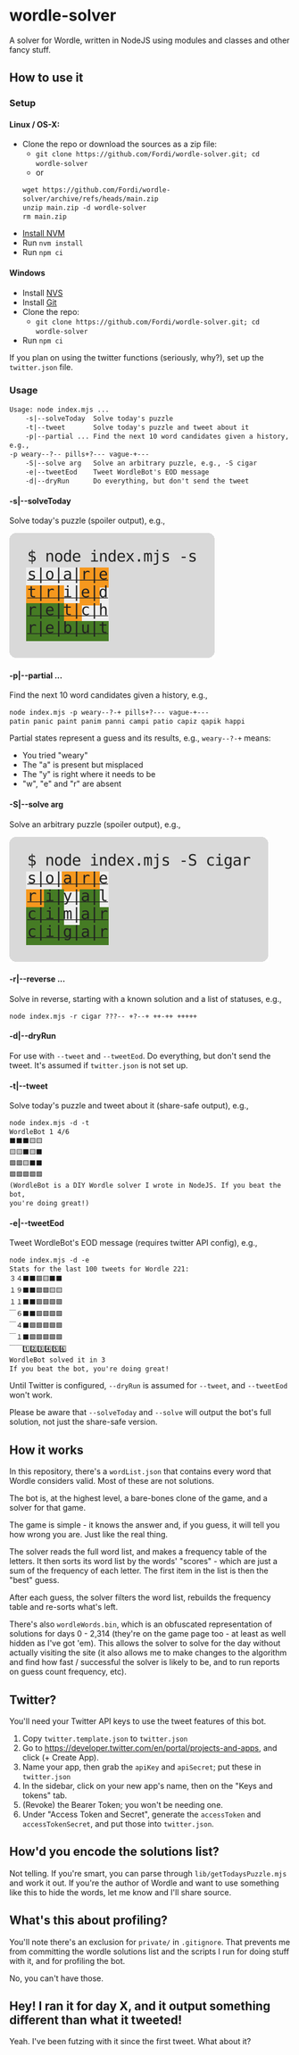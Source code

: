 # wordle-solver

A solver for Wordle, written in NodeJS using modules and classes and other fancy stuff.

## How to use it

### Setup

#### Linux / OS-X:

* Clone the repo or download the sources as a zip file:
    * `git clone https://github.com/Fordi/wordle-solver.git; cd wordle-solver`
    * or
    ```
    wget https://github.com/Fordi/wordle-solver/archive/refs/heads/main.zip
    unzip main.zip -d wordle-solver
    rm main.zip
    ```
* [Install NVM](https://github.com/nvm-sh/nvm#install--update-script)
* Run `nvm install`
* Run `npm ci`

#### Windows

* Install [NVS](https://github.com/jasongin/nvs/releases)
* Install [Git](https://git-scm.com/download/win)
* Clone the repo:
    * `git clone https://github.com/Fordi/wordle-solver.git; cd wordle-solver`
* Run `npm ci`

If you plan on using the twitter functions (seriously, why?), set up the `twitter.json` file.

### Usage

```
Usage: node index.mjs ...
    -s|--solveToday  Solve today's puzzle
    -t|--tweet       Solve today's puzzle and tweet about it
    -p|--partial ... Find the next 10 word candidates given a history, e.g., 
-p weary--?-- pills+?--- vague-+---
    -S|--solve arg   Solve an arbitrary puzzle, e.g., -S cigar
    -e|--tweetEod    Tweet WordleBot's EOD message
    -d|--dryRun      Do everything, but don't send the tweet
```

#### -s|--solveToday

Solve today's puzzle (spoiler output), e.g.,

![solveToday](./assets/solveToday.svg)

#### -p|--partial ...

Find the next 10 word candidates given a history, e.g.,

```
node index.mjs -p weary--?-+ pills+?--- vague-+---
patin panic paint panim panni campi patio capiz qapik happi
```

Partial states represent a guess and its results, e.g., `weary--?-+` means:

* You tried "weary"
* The "a" is present but misplaced
* The "y" is right where it needs to be
* "w", "e" and "r" are absent


#### -S|--solve arg

Solve an arbitrary puzzle (spoiler output), e.g.,

![solve](./assets/solve.svg)

#### -r|--reverse ...

Solve in reverse, starting with a known solution and a list of statuses, e.g.,
```
node index.mjs -r cigar ???-- +?--+ ++-++ +++++
```

#### -d|--dryRun

For use with `--tweet` and `--tweetEod`.  Do everything, but don't send the tweet.  It's assumed if `twitter.json` is not set up.

#### -t|--tweet

Solve today's puzzle and tweet about it (share-safe output), e.g.,

```
node index.mjs -d -t
WordleBot 1 4/6
⬛⬛⬛🟨🟨
🟨🟨⬛🟨⬛
🟩🟩🟨⬛⬛
🟩🟩🟩🟩🟩
(WordleBot is a DIY Wordle solver I wrote in NodeJS. If you beat the bot,
you're doing great!)
```

#### -e|--tweetEod

Tweet WordleBot's EOD message (requires twitter API config), e.g.,

```
node index.mjs -d -e
Stats for the last 100 tweets for Wordle 221:
３４⬛⬛🟩🟨⬛⬛
１９⬛⬛🟩🟩🟨🟨
１１⬛⬛🟩🟩🟩🟩
￣６⬛⬛🟩🟩🟩🟩
￣４⬛🟩🟩🟩🟩🟩
￣１⬛🟩🟩🟩🟩🟩
￣￣1️⃣2️⃣3️⃣4️⃣5️⃣6️⃣
WordleBot solved it in 3
If you beat the bot, you're doing great!
```

Until Twitter is configured, `--dryRun` is assumed for `--tweet`, and `--tweetEod` won't work.

Please be aware that `--solveToday` and `--solve` will output the bot's full solution, not just the share-safe version.

## How it works

In this repository, there's a `wordList.json` that contains every word that Wordle considers valid.  Most of these are not solutions.

The bot is, at the highest level, a bare-bones clone of the game, and a solver for that game.

The game is simple - it knows the answer and, if you guess, it will tell you how wrong you are.  Just like the real thing.

The solver reads the full word list, and makes a frequency table of the letters. It then sorts its word list by the words' "scores" - which are just a sum of the frequency of each letter.  The first item in the list is then the "best" guess.

After each guess, the solver filters the word list, rebuilds the frequency table and re-sorts what's left.

There's also `wordleWords.bin`, which is an obfuscated representation of solutions for days 0 - 2,314 (they're on the game page too - at least as well hidden as I've got 'em).  This allows the solver to solve for the day without actually visiting the site (it also allows me to make changes to the algorithm and find how fast / successful the solver is likely to be, and to run reports on guess count frequency, etc).

## Twitter?

You'll need your Twitter API keys to use the tweet features of this bot.

1. Copy `twitter.template.json` to `twitter.json`
2. Go to https://developer.twitter.com/en/portal/projects-and-apps, and click (+ Create App).
3. Name your app, then grab the `apiKey` and `apiSecret`; put these in `twitter.json`
4. In the sidebar, click on your new app's name, then on the "Keys and tokens" tab.
5. (Revoke) the Bearer Token; you won't be needing one.
5. Under "Access Token and Secret", generate the `accessToken` and `accessTokenSecret`, and put those into `twitter.json`.

## How'd you encode the solutions list?

Not telling.  If you're smart, you can parse through `lib/getTodaysPuzzle.mjs` and work it out.  If you're the author of Wordle and want to use something like this to hide the words, let me know and I'll share source.

## What's this about profiling?

You'll note there's an exclusion for `private/` in `.gitignore`.  That prevents me from committing the wordle solutions list and the scripts I run for doing stuff with it, and for profiling the bot.

No, you can't have those.

## Hey!  I ran it for day X, and it output something different than what it tweeted!

Yeah.  I've been futzing with it since the first tweet.  What about it?
